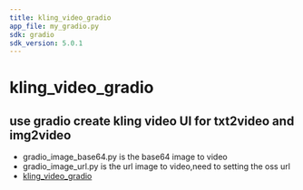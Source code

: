 ```yaml
---
title: kling_video_gradio
app_file: my_gradio.py
sdk: gradio
sdk_version: 5.0.1
---
```

# kling_video_gradio

## use gradio create kling video UI for txt2video and img2video

* gradio_image_base64.py is the base64 image to video
* gradio_image_url.py is the url image to video,need to setting the oss url
* [kling_video_gradio](https://github.com/braintown/kling_video_gradio.git)
